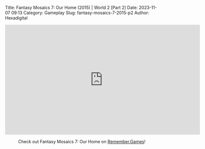 Title: Fantasy Mosaics 7: Our Home (2015) | World 2 [Part 2]
Date: 2023-11-07 09:13
Category: Gameplay
Slug: fantasy-mosaics-7-2015-p2
Author: Hexadigital

<center><iframe src="https://www.youtube.com/embed/MifCQG3ZWaw?feature=oembed" allow="accelerometer; autoplay; encrypted-media; gyroscope; picture-in-picture" width="640" height="360" frameborder="0"></iframe>

Check out Fantasy Mosaics 7: Our Home on [Remember.Games](https://remember.games/game/7627/fantasy-mosaics-7-our-home/)!</center>
